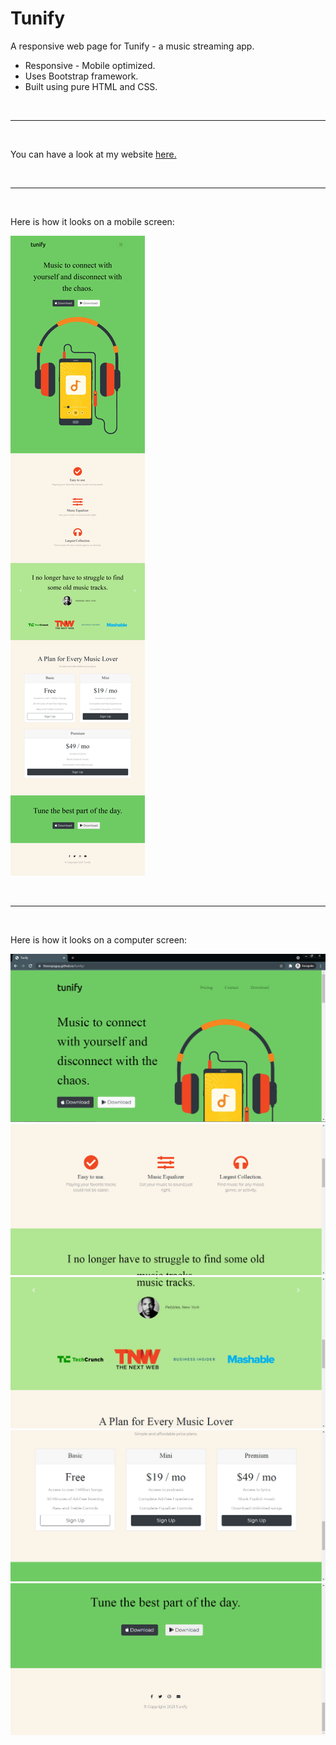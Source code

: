 # Tunify

A responsive web page for Tunify - a music streaming app.

- Responsive - Mobile optimized.
- Uses Bootstrap framework.
- Built using pure HTML and CSS.

&emsp;

---

&emsp;


You can have a look at my website [here.](https://theoopsguy.github.io/tunify/ "Tunify")

&emsp;

---

&emsp;

Here is how it looks on a mobile screen:

![Mobile version](screenshots/mobile.png)

&emsp;

---

&emsp;

Here is how it looks on a computer screen:

![PC version](screenshots/pc_1.png)
![PC version](screenshots/pc_2.png)
![PC version](screenshots/pc_3.png)
![PC version](screenshots/pc_4.png)
![PC version](screenshots/pc_5.png)